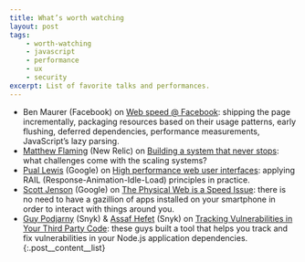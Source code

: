 ```yaml
---
title: What’s worth watching
layout: post
tags:
    - worth-watching
    - javascript
    - performance
    - ux
    - security
excerpt: List of favorite talks and performances.
---
```


- Ben Maurer (Facebook) on [Web speed @ Facebook](https://youtu.be/MlNGomWegCE): shipping the page incrementally,
  packaging resources based on their usage patterns, early flushing, deferred dependencies, performance measurements,
  JavaScript’s lazy parsing.
- [Matthew Flaming](https://twitter.com/mflaming) (New Relic) on [Building a system that never stops](https://youtu.be/SH8nNANNQ98):
  what challenges come with the scaling systems?
- [Pual Lewis](https://twitter.com/aerotwist) (Google) on [High performance web user interfaces](https://youtu.be/thNyy5eYfbc):
  applying RAIL (Response-Animation-Idle-Load) principles in practice.
- [Scott Jenson](https://twitter.com/scottjenson) (Google) on [The Physical Web is a Speed Issue](https://youtu.be/7H_E_ZbFAn0):
  there is no need to have a gazillion of apps installed on your smartphone in order to interact with things around you.
- [Guy Podjarny](https://twitter.com/guypod) (Snyk) & [Assaf Hefet](https://twitter.com/assafhefetz) (Snyk)
  on [Tracking Vulnerabilities in Your Third Party Code](https://youtu.be/iXA14OFXxZA): these guys built a tool
  that helps you track and fix vulnerabilities in your Node.js application dependencies.
{:.post__content__list}
